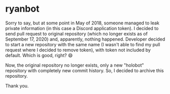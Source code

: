 # ryanbot

Sorry to say, but at some point in May of 2018, someone managed to leak private information (in this
case a Discord application token). I decided to send pull request to original repository (which no longer
exists as of September 17, 2020) and, apparently, nothing happened. Developer decided to start a new repository
with the same name (I wasn't able to find my pull request where I decided to remove token), with token not
included by default. Which is good, right? 😄

Now, the original repository no longer exists, only a new "holobot" repository with completely new commit
history. So, I decided to archive this repository.

Thank you.

